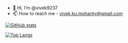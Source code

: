 - 👋 Hi, I’m @vivek9237
- 📫 How to reach me - vivek.ku.mohanty@gmail.com

[![GitHub stats](https://github-readme-stats.vercel.app/api?username=vivek9237&count_private=true&show_icons=true&theme=nightowl)](https://github.com/vivek9237?tab=repositories)

[![Top Langs](https://github-readme-stats.vercel.app/api/top-langs/?username=vivek9237&langs_count=10&layout=compact&theme=nightowl)](https://github.com/vivek9237?tab=repositories)
<!---
- 👀 I’m interested in Java projects.
- 🌱 I’m currently into Identity and Access Management.
- 💞️ I’m looking to collaborate on any project based on Java/Javascript/Python.


vivek9237/vivek9237 is a ✨ special ✨ repository because its `README.md` (this file) appears on your GitHub profile.
You can click the Preview link to take a look at your changes.
--->

